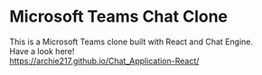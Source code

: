 # Microsoft Teams Chat Clone
This is a Microsoft Teams clone built with React and Chat Engine.
<br>Have a look here!
<br>https://archie217.github.io/Chat_Application-React/
